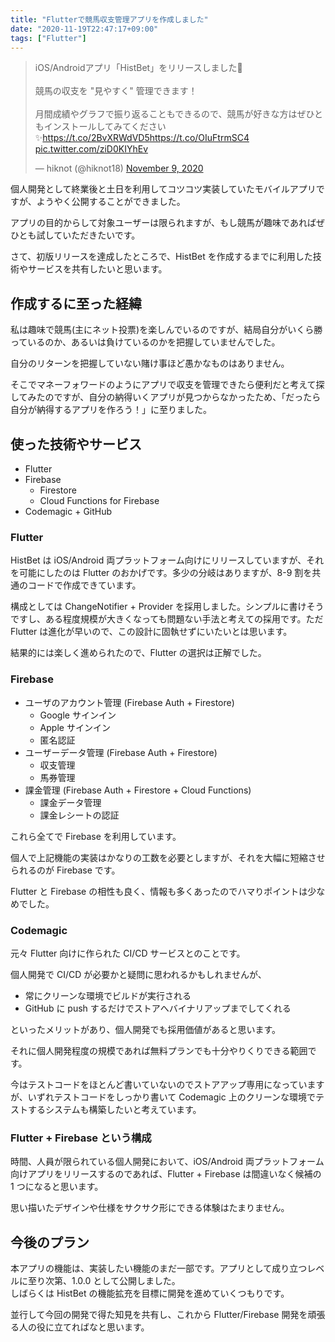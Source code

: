 ```yaml
---
title: "Flutterで競馬収支管理アプリを作成しました"
date: "2020-11-19T22:47:17+09:00"
tags: ["Flutter"]
---
```


<blockquote class="twitter-tweet"><p lang="ja" dir="ltr">iOS/Androidアプリ「HistBet」をリリースしました🎉<br><br>競馬の収支を &quot;見やすく&quot; 管理できます！<br><br>月間成績やグラフで振り返ることもできるので、競馬が好きな方はぜひともインストールしてみてください✨<a href="https://t.co/2BvXRWdVD5">https://t.co/2BvXRWdVD5</a><a href="https://t.co/OIuFtrmSC4">https://t.co/OIuFtrmSC4</a> <a href="https://t.co/ziD0KIYhEv">pic.twitter.com/ziD0KIYhEv</a></p>&mdash; hiknot (@hiknot18) <a href="https://twitter.com/hiknot18/status/1325766347100282880?ref_src=twsrc%5Etfw">November 9, 2020</a></blockquote>

個人開発として終業後と土日を利用してコツコツ実装していたモバイルアプリですが、ようやく公開することができました。

アプリの目的からして対象ユーザーは限られますが、もし競馬が趣味であればぜひとも試していただきたいです。

さて、初版リリースを達成したところで、HistBet を作成するまでに利用した技術やサービスを共有したいと思います。

## 作成するに至った経緯

私は趣味で競馬(主にネット投票)を楽しんでいるのですが、結局自分がいくら勝っているのか、あるいは負けているのかを把握していませんでした。

自分のリターンを把握していない賭け事ほど愚かなものはありません。

そこでマネーフォワードのようにアプリで収支を管理できたら便利だと考えて探してみたのですが、自分の納得いくアプリが見つからなかったため、「だったら自分が納得するアプリを作ろう！」に至りました。

## 使った技術やサービス

- Flutter
- Firebase
  - Firestore
  - Cloud Functions for Firebase
- Codemagic + GitHub

### Flutter

HistBet は iOS/Android 両プラットフォーム向けにリリースしていますが、それを可能にしたのは Flutter のおかげです。多少の分岐はありますが、8-9 割を共通のコードで作成できています。

構成としては ChangeNotifier + Provider を採用しました。シンプルに書けそうですし、ある程度規模が大きくなっても問題ない手法と考えての採用です。ただ Flutter は進化が早いので、この設計に固執せずにいたいとは思います。

結果的には楽しく進められたので、Flutter の選択は正解でした。

### Firebase

- ユーザのアカウント管理 (Firebase Auth + Firestore)
  - Google サインイン
  - Apple サインイン
  - 匿名認証
- ユーザーデータ管理 (Firebase Auth + Firestore)
  - 収支管理
  - 馬券管理
- 課金管理 (Firebase Auth + Firestore + Cloud Functions)
  - 課金データ管理
  - 課金レシートの認証

これら全てで Firebase を利用しています。

個人で上記機能の実装はかなりの工数を必要としますが、それを大幅に短縮させられるのが Firebase です。

Flutter と Firebase の相性も良く、情報も多くあったのでハマりポイントは少なめでした。

### Codemagic

元々 Flutter 向けに作られた CI/CD サービスとのことです。

個人開発で CI/CD が必要かと疑問に思われるかもしれませんが、

- 常にクリーンな環境でビルドが実行される
- GitHub に push するだけでストアへバイナリアップまでしてくれる

といったメリットがあり、個人開発でも採用価値があると思います。

それに個人開発程度の規模であれば無料プランでも十分やりくりできる範囲です。

今はテストコードをほとんど書いていないのでストアアップ専用になっていますが、いずれテストコードをしっかり書いて Codemagic 上のクリーンな環境でテストするシステムも構築したいと考えています。

### Flutter + Firebase という構成

時間、人員が限られている個人開発において、iOS/Android 両プラットフォーム向けアプリをリリースするのであれば、Flutter + Firebase は間違いなく候補の 1 つになると思います。

思い描いたデザインや仕様をサクサク形にできる体験はたまりません。

## 今後のプラン

本アプリの機能は、実装したい機能のまだ一部です。アプリとして成り立つレベルに至り次第、1.0.0 として公開しました。  
しばらくは HistBet の機能拡充を目標に開発を進めていくつもりです。

並行して今回の開発で得た知見を共有し、これから Flutter/Firebase 開発を頑張る人の役に立てればなと思います。
